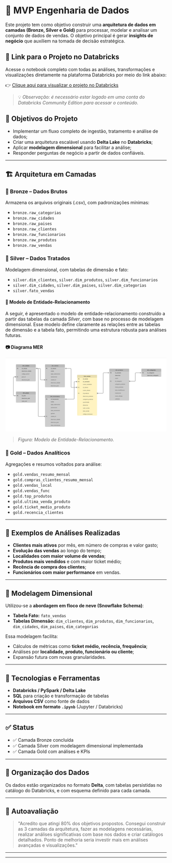 # 🧠 MVP Engenharia de Dados

Este projeto tem como objetivo construir uma **arquitetura de dados em camadas (Bronze, Silver e Gold)** para processar, modelar e analisar um conjunto de dados de vendas. O objetivo principal é gerar **insights de negócio** que auxiliem na tomada de decisão estratégica.

## 🔗 Link para o Projeto no Databricks

Acesse o notebook completo com todas as análises, transformações e visualizações diretamente na plataforma Databricks por meio do link abaixo:

👉 [Clique aqui para visualizar o projeto no Databricks](https://community.cloud.databricks.com/editor/notebooks/3681091948834163?o=2571085692271440)

> 💡 *Observação: é necessário estar logado em uma conta do Databricks Community Edition para acessar o conteúdo.*

## 📌 Objetivos do Projeto

- Implementar um fluxo completo de ingestão, tratamento e análise de dados;
- Criar uma arquitetura escalável usando **Delta Lake** no **Databricks**;
- Aplicar **modelagem dimensional** para facilitar a análise;
- Responder perguntas de negócio a partir de dados confiáveis.

---

## 🏗️ Arquitetura em Camadas

### 🥉 Bronze – Dados Brutos
Armazena os arquivos originais (.csv), com padronizações mínimas:
- `bronze.raw_categorias`
- `bronze.raw_cidades`
- `bronze.raw_paises`
- `bronze.raw_clientes`
- `bronze.raw_funcionarios`
- `bronze.raw_produtos`
- `bronze.raw_vendas`

### 🥈 Silver – Dados Tratados
Modelagem dimensional, com tabelas de dimensão e fato:
- `silver.dim_clientes`, `silver.dim_produtos`, `silver.dim_funcionarios`
- `silver.dim_cidades`, `silver.dim_paises`, `silver.dim_categorias`
- `silver.fato_vendas`

#### 🧩 Modelo de Entidade-Relacionamento

A seguir, é apresentado o modelo de entidade-relacionamento construído a partir das tabelas da camada *Silver*, com base no processo de modelagem dimensional. Esse modelo define claramente as relações entre as tabelas de dimensão e a tabela fato, permitindo uma estrutura robusta para análises futuras.

#### 📷 Diagrama MER

![Modelo de Entidade-Relacionamento](ER_SILVER.jpg)

> *Figura: Modelo de Entidade-Relacionamento.*


### 🥇 Gold – Dados Analíticos
Agregações e resumos voltados para análise:
- `gold.vendas_resumo_mensal`
- `gold.compras_clientes_resumo_mensal`
- `gold.vendas_local`
- `gold.vendas_func`
- `gold.top_produtos`
- `gold.ultima_venda_produto`
- `gold.ticket_medio_produto`
- `gold.recencia_clientes`

---

## 🔎 Exemplos de Análises Realizadas

- **Clientes mais ativos** por mês, em número de compras e valor gasto;
- **Evolução das vendas** ao longo do tempo;
- **Localidades com maior volume de vendas**;
- **Produtos mais vendidos** e com maior ticket médio;
- **Recência de compra dos clientes**;
- **Funcionários com maior performance** em vendas.

---

## 🧱 Modelagem Dimensional

Utilizou-se a **abordagem em floco de neve (Snowflake Schema)**:

- **Tabela Fato:** `fato_vendas`
- **Tabelas Dimensão:** `dim_clientes`, `dim_produtos`, `dim_funcionarios`, `dim_cidades`, `dim_paises`, `dim_categorias`

Essa modelagem facilita:
- Cálculos de métricas como **ticket médio, recência, frequência**;
- Análises por **localidade, produto, funcionário ou cliente**;
- Expansão futura com novas granularidades.

---

## 🧪 Tecnologias e Ferramentas

- **Databricks / PySpark / Delta Lake**
- **SQL** para criação e transformação de tabelas
- **Arquivos CSV** como fonte de dados
- **Notebook em formato `.ipynb`** (Jupyter / Databricks)

---

## ✅ Status

- ✅ Camada Bronze concluída
- ✅ Camada Silver com modelagem dimensional implementada
- ✅ Camada Gold com análises e KPIs

---

## 📁 Organização dos Dados

Os dados estão organizados no formato **Delta**, com tabelas persistidas no catálogo do Databricks, e com esquema definido para cada camada.

---

## 🤔 Autoavaliação

> "Acredito que atingi 80% dos objetivos propostos. Consegui construir as 3 camadas da arquitetura, fazer as modelagens necessárias, realizar análises significativas com base nos dados e criar catálogos detalhados. Ponto de melhoria seria investir mais em análises avançadas e visualizações."

---

****
